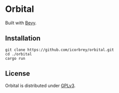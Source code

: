 # Orbital

Built with [Bevy](https://bevyengine.org/).

## Installation

```
git clone https://github.com/icorbrey/orbital.git
cd ./orbital
cargo run
```

## License

Orbital is distributed under [GPLv3](./LICENSE.md).
